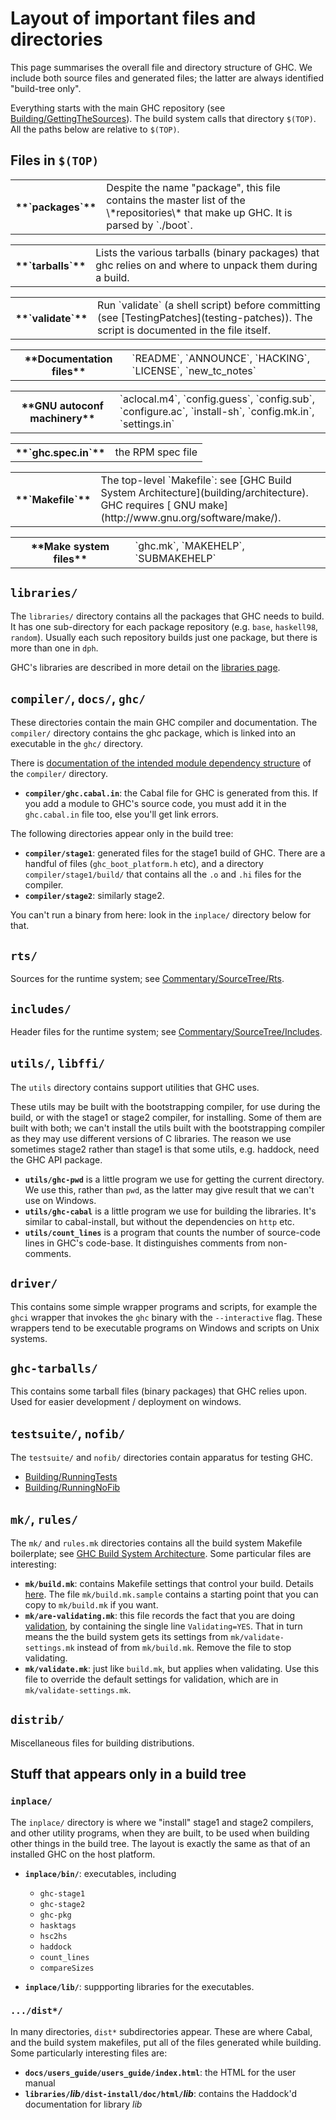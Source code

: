 


# Layout of important files and directories



This page summarises the overall file and directory structure of GHC. We include both source files and generated files; the latter are always identified "build-tree only".



Everything starts with the main GHC repository (see [Building/GettingTheSources](building/getting-the-sources)). The build system calls that directory `$(TOP)`. All the paths below are relative to `$(TOP)`.


## Files in `$(TOP)`


<table><tr><th>**`packages`**</th>
<td>
Despite the name "package", this file contains the master list of the \*repositories\* that make up GHC. It is parsed by `./boot`.
</td></tr></table>


<table><tr><th>**`tarballs`**</th>
<td>
Lists the various tarballs (binary packages) that ghc relies on and where to unpack them during a build.
</td></tr></table>


<table><tr><th>**`validate`**</th>
<td>Run `validate` (a shell script) before committing (see [TestingPatches](testing-patches)). The script is documented in the file itself.
</td></tr></table>


<table><tr><th>**Documentation files**</th>
<td>`README`, `ANNOUNCE`, `HACKING`, `LICENSE`, `new_tc_notes`
</td></tr></table>


<table><tr><th>**GNU autoconf machinery**</th>
<td>`aclocal.m4`, `config.guess`, `config.sub`, `configure.ac`, `install-sh`, `config.mk.in`, `settings.in`
</td></tr></table>


<table><tr><th>**`ghc.spec.in`**</th>
<td>the RPM spec file
</td></tr></table>


<table><tr><th>**`Makefile`**</th>
<td>The top-level `Makefile`: see [GHC Build System Architecture](building/architecture). GHC requires
[ GNU make](http://www.gnu.org/software/make/).
</td></tr></table>


<table><tr><th>**Make system files**</th>
<td>`ghc.mk`, `MAKEHELP`, `SUBMAKEHELP`
</td></tr></table>


## `libraries/`



The `libraries/` directory contains all the packages that GHC needs to build. It has one sub-directory for each package repository (e.g. `base`, `haskell98`, `random`). Usually each such repository builds just one package, but there is more than one in `dph`.



GHC's libraries are described in more detail on the [libraries page](commentary/libraries).


## `compiler/`, `docs/`, `ghc/`



These directories contain the main GHC compiler and documentation.
The `compiler/` directory contains the ghc package, which is linked
into an executable in the `ghc/` directory.



There is [documentation of the intended module dependency structure](module-dependencies) of the `compiler/` directory.


- **`compiler/ghc.cabal.in`**: the Cabal file for GHC is generated from this. If you add a module to GHC's source code, you must add it in the `ghc.cabal.in` file too, else you'll get link errors.


The following directories appear only in the build tree:


- **`compiler/stage1`**: generated files for the stage1 build of GHC. There are a handful of files (`ghc_boot_platform.h` etc), and a directory `compiler/stage1/build/` that contains all the `.o` and `.hi` files for the compiler.
- **`compiler/stage2`**: similarly stage2.


You can't run a binary from here: look in the `inplace/` directory below for that.


## `rts/`



Sources for the runtime system; see [Commentary/SourceTree/Rts](commentary/source-tree/rts).


## `includes/`



Header files for the runtime system; see [Commentary/SourceTree/Includes](commentary/source-tree/includes).


## `utils/`, `libffi/`



The `utils` directory contains support utilities that GHC uses.



These utils may be built with the bootstrapping compiler, for use during the build, or with the stage1 or stage2 compiler, for installing. Some of them are built with both; we can't install the utils built with the bootstrapping compiler as they may use different versions of C libraries. The reason we use sometimes stage2 rather than stage1 is that some utils, e.g. haddock, need the GHC API package.


- **`utils/ghc-pwd`** is a little program we use for getting the current directory. We use this, rather than `pwd`, as the latter may give result that we can't use on Windows.
- **`utils/ghc-cabal`** is a little program we use for building the libraries. It's similar to cabal-install, but without the dependencies on `http` etc.
- **`utils/count_lines`** is a program that counts the number of source-code lines in GHC's code-base. It distinguishes comments from non-comments.

## `driver/`



This contains some simple wrapper programs and scripts, for example the `ghci` wrapper that invokes the `ghc` binary with the `--interactive` flag.  These wrappers tend to be executable programs on Windows and scripts on Unix systems.


## `ghc-tarballs/`



This contains some tarball files (binary packages) that GHC relies upon. Used for easier development / deployment on windows.


## `testsuite/`, `nofib/`



The `testsuite/` and `nofib/` directories contain apparatus for testing GHC.


- [Building/RunningTests](building/running-tests)
- [Building/RunningNoFib](building/running-no-fib)

## `mk/`, `rules/`



The `mk/` and `rules.mk` directories contains all the build system Makefile boilerplate; see [GHC Build System Architecture](building/architecture).  Some particular files are interesting:


- **`mk/build.mk`**: contains Makefile settings that control your build. Details [here](building/using).  The file `mk/build.mk.sample` contains a starting point that you can copy to `mk/build.mk` if you want.
- **`mk/are-validating.mk`**: this file records the fact that you are doing [validation](testing-patches), by containing the single line `Validating=YES`.  That in turn means the the build system gets its settings from `mk/validate-settings.mk` instead of from `mk/build.mk`.  Remove the file to stop validating.
- **`mk/validate.mk`**: just like `build.mk`, but applies when validating.  Use this file to override the default settings for validation, which are in `mk/validate-settings.mk`.

## `distrib/`



Miscellaneous files for building distributions.


## Stuff that appears only in a build tree


### `inplace/`



The `inplace/` directory is where we "install" stage1 and stage2 compilers, and other utility programs, when they are built, to be used when building other things in the build tree.  The layout is exactly the same as that of an installed GHC on the host platform.


- **`inplace/bin/`**: executables, including 

  - `ghc-stage1`
  - `ghc-stage2`
  - `ghc-pkg`
  - `hasktags`
  - `hsc2hs`
  - `haddock`
  - `count_lines`
  - `compareSizes`

- **`inplace/lib/`**: suppporting libraries for the executables.

### `.../dist*/`



In many directories, `dist*` subdirectories appear. These are where Cabal, and the build system makefiles, put all of the files generated while building.  Some particularly interesting files are:


- **`docs/users_guide/users_guide/index.html`**: the HTML for the user manual
- **`libraries/`*lib*`/dist-install/doc/html/`*lib***: contains the Haddock'd documentation for library *lib*
